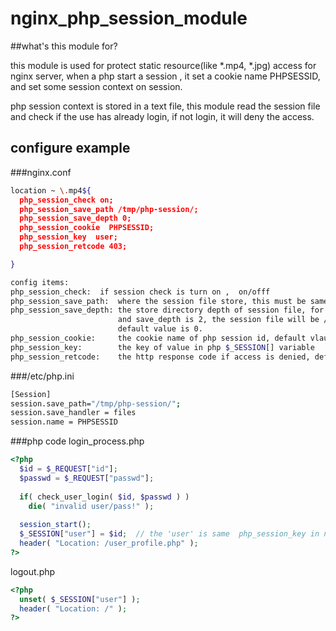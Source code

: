 # nginx_php_session_module

##what's this module for?

this module is used for protect static resource(like *.mp4, *.jpg) access for nginx server, 
when a php start a session , it set a cookie name PHPSESSID, and set some session context on session.


php session context is stored in a text file, this module read the session file and check if the use has
already login, if not login, it will deny the access.

## configure example

###nginx.conf
```bash
location ~ \.mp4${
  php_session_check on;
  php_session_save_path /tmp/php-session/;
  php_session_save_depth 0;
  php_session_cookie  PHPSESSID;
  php_session_key  user;
  php_session_retcode 403;

}

config items:
php_session_check:  if session check is turn on ,  on/offf
php_session_save_path:  where the session file store, this must be same as session.save_path in /etc/php.ini
php_session_save_depth: the store directory depth of session file, for example , if session id is rdeoraoarehl5jd91morivgn66,
                        and save_depth is 2, the session file will be /tmp/php-session/r/d/sess_rdeoraoarehl5jd91morivgn66,
                        default value is 0.
php_session_cookie:     the cookie name of php session id, default vlaue is "PHPSESSID"
php_session_key:        the key of value in php $_SESSION[] variable
php_session_retcode:    the http response code if access is denied, default is 403;
```
###/etc/php.ini
```bash
[Session]
session.save_path="/tmp/php-session/";
session.save_handler = files
session.name = PHPSESSID
```

###php code
login_process.php
```php
<?php
  $id = $_REQUEST["id"];
  $passwd = $_REQUEST["passwd"];
  
  if( check_user_login( $id, $passwd ) )
    die( "invalid user/pass!" );
  
  session_start();
  $_SESSION["user"] = $id;  // the 'user' is same  php_session_key in nginx.conf
  header( "Location: /user_profile.php" );
?>
```

logout.php
```php
<?php
  unset( $_SESSION["user"] );
  header( "Location: /" );
?>
```
